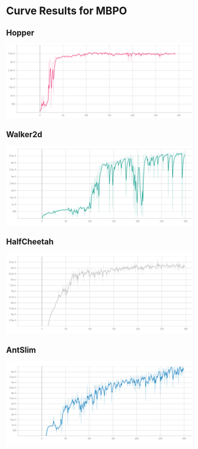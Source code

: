 # Curve Results for MBPO

## Hopper

![SAC Hopper](/files/mbpo_hopper.png)

## Walker2d

![SAC Walker2d](/files/mbpo_walker.png)

## HalfCheetah

![SAC HalfCheetah](/files/mbpo_halfcheetah.png)

## AntSlim

![SAC Ant](/files/mbpo_antslim.png)